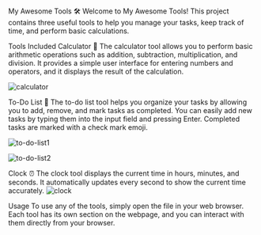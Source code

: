 My Awesome Tools 🛠️
Welcome to My Awesome Tools! This project contains three useful tools to help you manage your tasks, keep track of time, and perform basic calculations.

Tools Included
Calculator 🧮
The calculator tool allows you to perform basic arithmetic operations such as addition, subtraction, multiplication, and division. It provides a simple user interface for entering numbers and operators, and it displays the result of the calculation.

![calculator](https://github.com/Rajeshn09/pace-wisdom-JS/assets/117788569/83d60f94-d2a6-4de0-b874-9d1bd3826ddc)


To-Do List 📝
The to-do list tool helps you organize your tasks by allowing you to add, remove, and mark tasks as completed. You can easily add new tasks by typing them into the input field and pressing Enter. Completed tasks are marked with a check mark emoji.

![to-do-list1](https://github.com/Rajeshn09/pace-wisdom-JS/assets/117788569/e8bde0f9-5027-4dd7-bc50-aa5360478fad)

![to-do-list2](https://github.com/Rajeshn09/pace-wisdom-JS/assets/117788569/86db450e-d755-40cd-a1b6-5ce7f709dec2)


Clock ⏰
The clock tool displays the current time in hours, minutes, and seconds. It automatically updates every second to show the current time accurately.
![clock](https://github.com/Rajeshn09/pace-wisdom-JS/assets/117788569/6960830e-e2d0-40bf-8c56-2ccfcaef90f8)


Usage
To use any of the tools, simply open the file in your web browser. Each tool has its own section on the webpage, and you can interact with them directly from your browser.




